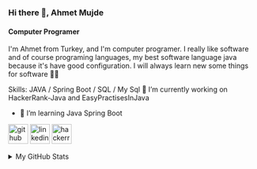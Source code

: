 ### Hi there 👋, Ahmet Mujde
#### Computer Programer

I'm Ahmet from Turkey, and I'm computer programer. I really like software and of course programing languages, my best software language java because it's have good configuration. I will always learn new some things for software 🧑‍💻

Skills: JAVA / Spring Boot / SQL / My Sql 
🔭 I’m currently working on HackerRank-Java and EasyPractisesInJava 
- 🌱 I’m learning Java Spring Boot



[<img src='https://cdn.jsdelivr.net/npm/simple-icons@3.0.1/icons/github.svg' alt='github' height='40' color='FFFFFF'>](https://github.com/ahmetmujde)  [<img src='https://cdn.jsdelivr.net/npm/simple-icons@3.0.1/icons/linkedin.svg' alt='linkedin' height='40'>](https://www.linkedin.com/in/ahmet-mujde/)  [<img src='https://cdn.jsdelivr.net/npm/simple-icons@3.0.1/icons/hackerrank.svg' alt='hackerrank' height='40'>](https://www.hackerrank.com/mujde_ahmet)  

<details>
  <summary>
    My GitHub Stats
  </summary>
  
  <p>
    <img src="https://github-readme-stats.vercel.app/api?username=ahmetmujde&show_icons=true&theme=tokyonight&bg_color=000000&hide_border=true" height="180">
    <img src="https://github-readme-stats.vercel.app/api/top-langs/?username=ahmetmujde&layout=compact&theme=tokyonight&bg_color=000000&hide_border=true" height="180">
  </p>

</details>

